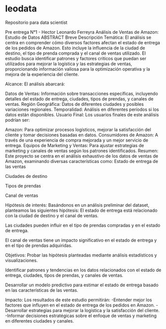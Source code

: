 # leodata
Repositorio para data scientist

Pre entrega N°1 - Hector Leonardo Ferreyra
Análisis de Ventas de Amazon: Estudio de Datos
ABSTRACT
Breve Descripción Temática:
El análisis se centra en comprender cómo diversos factores afectan el estado de entrega de los pedidos de Amazon. Esto incluye la influencia de la ciudad de destino, el tipo de prenda comprada y el canal de ventas utilizado. El estudio busca identificar patrones y factores críticos que puedan ser utilizados para mejorar la logística y las estrategias de ventas, proporcionando información valiosa para la optimización operativa y la mejora de la experiencia del cliente.

Alcance:
El análisis abarcará:

Datos de Ventas: Información sobre transacciones específicas, incluyendo detalles del estado de entrega, ciudades, tipos de prendas, y canales de ventas.
Región Geográfica: Datos de diferentes ciudades y posibles variaciones regionales.
Temporalidad: Análisis en diferentes períodos si los datos están disponibles.
Usuario Final:
Los usuarios finales de este análisis podrían ser:

Amazon: Para optimizar procesos logísticos, mejorar la satisfacción del cliente y tomar decisiones basadas en datos.
Consumidores de Amazon: A través de una experiencia de compra mejorada y un mejor servicio de entrega.
Equipos de Marketing y Ventas: Para ajustar estrategias de marketing y canales de ventas según los patrones identificados.
Resumen:
Este proyecto se centra en el análisis exhaustivo de los datos de ventas de Amazon, examinando diversas características como:
Estado de entrega de las ventas

Ciudades de destino

Tipos de prendas

Canal de ventas

Hipótesis de interés:
Basándonos en un análisis preliminar del dataset, planteamos las siguientes hipótesis:
El estado de entrega está relacionado con la ciudad de destino y el canal de ventas.

Las ciudades pueden influir en el tipo de prendas compradas y en el estado de entrega.

El canal de ventas tiene un impacto significativo en el estado de entrega y en el tipo de prendas adquiridas.

Objetivos:
Probar las hipótesis planteadas mediante análisis estadísticos y visualizaciones.

Identificar patrones y tendencias en los datos relacionados con el estado de entrega, ciudades, tipos de prendas, y canales de ventas.

Desarrollar un modelo predictivo para estimar el estado de entrega basado en las características de las ventas.

Impacto:
Los resultados de este estudio permitirán:
-Entender mejor los factores que influyen en el estado de entrega de los pedidos en Amazon. -Desarrollar estrategias para mejorar la logística y la satisfacción del cliente. -Informar decisiones estratégicas sobre el enfoque de ventas y marketing en diferentes ciudades y canales.
